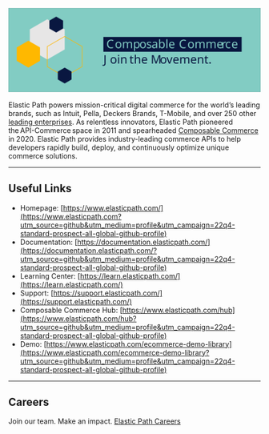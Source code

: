 [![Elastic Path](https://raw.githubusercontent.com/elasticpath/.github/main/profile/banner.svg)](https://www.elasticpath.com?utm_source=github&utm_medium=profile&utm_campaign=22q4-standard-prospect-all-global-github-profile)
<!--[![Elastic Path](banner.svg)](https://www.elasticpath.com)-->

Elastic Path powers mission-critical digital commerce for the world’s leading brands, such as Intuit, Pella, Deckers Brands, T-Mobile, and over 250 other [leading enterprises](https://www.elasticpath.com/case-studies?utm_source=github&utm_medium=profile&utm_campaign=22q4-standard-prospect-all-global-github-profile). As relentless innovators, Elastic Path pioneered the API-Commerce space in 2011 and spearheaded [Composable Commerce](https://www.elasticpath.com/composable-commerce?utm_source=github&utm_medium=profile&utm_campaign=22q4-standard-prospect-all-global-github-profile) in 2020. Elastic Path provides industry-leading commerce APIs to help developers rapidly build, deploy, and continuously optimize unique commerce solutions.

---

## Useful Links

- Homepage: [https://www.elasticpath.com/](https://www.elasticpath.com?utm_source=github&utm_medium=profile&utm_campaign=22q4-standard-prospect-all-global-github-profile)
- Documentation: [https://documentation.elasticpath.com/](https://documentation.elasticpath.com/?utm_source=github&utm_medium=profile&utm_campaign=22q4-standard-prospect-all-global-github-profile)
- Learning Center: [https://learn.elasticpath.com/](https://learn.elasticpath.com/)
- Support: [https://support.elasticpath.com/](https://support.elasticpath.com/)
- Composable Commerce Hub: [https://www.elasticpath.com/hub](https://www.elasticpath.com/hub?utm_source=github&utm_medium=profile&utm_campaign=22q4-standard-prospect-all-global-github-profile)
- Demo: [https://www.elasticpath.com/ecommerce-demo-library](https://www.elasticpath.com/ecommerce-demo-library?utm_source=github&utm_medium=profile&utm_campaign=22q4-standard-prospect-all-global-github-profile)

---

## Careers

Join our team. Make an impact. [Elastic Path Careers](https://www.elasticpath.com/company/ecommerce-jobs?utm_source=github&utm_medium=profile&utm_campaign=22q4-standard-prospect-all-global-github-profile)